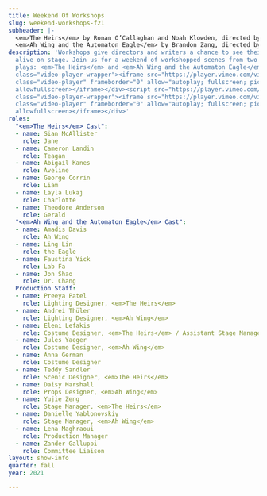 ```yaml
---
title: Weekend Of Workshops
slug: weekend-workshops-f21
subheader: |-
  <em>The Heirs</em> by Ronan O’Callaghan and Noah Klowden, directed by Noah Klowden
  <em>Ah Wing and the Automaton Eagle</em> by Brandon Zang, directed by Jayda Hart
description: 'Workshops give directors and writers a chance to see their work come
  alive on stage. Join us for a weekend of workshopped scenes from two student-written
  plays: <em>The Heirs</em> and <em>Ah Wing and the Automaton Eagle</em>.<br><div
  class="video-player-wrapper"><iframe src="https://player.vimeo.com/video/644400819?h=fbc08f2e03&color=FF6600&byline=0&portrait=0"
  class="video-player" frameborder="0" allow="autoplay; fullscreen; picture-in-picture"
  allowfullscreen></iframe></div><script src="https://player.vimeo.com/api/player.js"></script><br><div
  class="video-player-wrapper"><iframe src="https://player.vimeo.com/video/644378954?h=becec3fbbf&color=FF6600&byline=0&portrait=0"
  class="video-player" frameborder="0" allow="autoplay; fullscreen; picture-in-picture"
  allowfullscreen></iframe></div>'
roles:
  "<em>The Heirs</em> Cast":
  - name: Sian McAllister
    role: Jane
  - name: Cameron Landin
    role: Teagan
  - name: Abigail Kanes
    role: Aveline
  - name: George Corrin
    role: Liam
  - name: Layla Lukaj
    role: Charlotte
  - name: Theodore Anderson
    role: Gerald
  "<em>Ah Wing and the Automaton Eagle</em> Cast":
  - name: Amadis Davis
    role: Ah Wing
  - name: Ling Lin
    role: the Eagle
  - name: Faustina Yick
    role: Lab Fa
  - name: Jon Shao
    role: Dr. Chang
  Production Staff:
  - name: Preeya Patel
    role: Lighting Designer, <em>The Heirs</em>
  - name: Andrei Thüler
    role: Lighting Designer, <em>Ah Wing</em>
  - name: Eleni Lefakis
    role: Costume Designer, <em>The Heirs</em> / Assistant Stage Manager, <em>Ah Wing</em>
  - name: Jules Yaeger
    role: Costume Designer, <em>Ah Wing</em>
  - name: Anna German
    role: Costume Designer
  - name: Teddy Sandler
    role: Scenic Designer, <em>The Heirs</em>
  - name: Daisy Marshall
    role: Props Designer, <em>Ah Wing</em>
  - name: Yujie Zeng
    role: Stage Manager, <em>The Heirs</em>
  - name: Danielle Yablonovskiy
    role: Stage Manager, <em>Ah Wing</em>
  - name: Lena Maghraoui
    role: Production Manager
  - name: Zander Galluppi
    role: Committee Liaison
layout: show-info
quarter: fall
year: 2021

---
```

